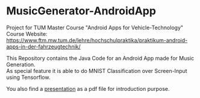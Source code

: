 # MusicGenerator-AndroidApp
Project for TUM Master Course "Android Apps for Vehicle-Technology" <br />
Course Website: https://www.ftm.mw.tum.de/lehre/hochschulpraktika/praktikum-android-apps-in-der-fahrzeugtechnik/

This Repository contains the Java Code for an Android App made for Music Generation. <br />
As special feature it is able to do MNIST Classification over Screen-Input using Tensorflow.

You also find a [presentation](https://github.com/GustavZ/music_generator/blob/master/MusicGenerator_Presentation.pdf) as a pdf file for introduction purpose. <br />


